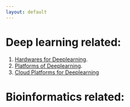 ```yaml
---
layout: default
---
```


# Deep learning related:

1. [Hardwares for Deeplearning](./hardware_dl.html).
2. [Platforms of Deeplearning](./platform_dl.html).
3. [Cloud Platforms for Deeplearning](./cplat_dl.html)

# Bioinformatics related:
